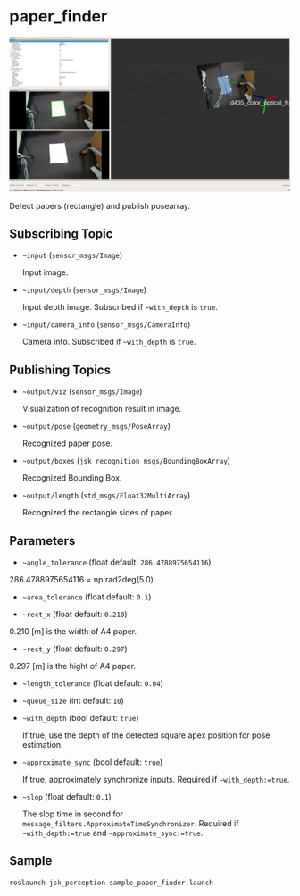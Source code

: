 # paper_finder

![](images/paper_finder.png)

  Detect papers (rectangle) and publish posearray.

## Subscribing Topic

- `~input` (`sensor_msgs/Image`)

  Input image. 

- `~input/depth` (`sensor_msgs/Image`)

  Input depth image. Subscribed if `~with_depth` is `true`.

- `~input/camera_info` (`sensor_msgs/CameraInfo`)

  Camera info. Subscribed if `~with_depth` is `true`.

## Publishing Topics

- `~output/viz` (`sensor_msgs/Image`)

  Visualization of recognition result in image.

- `~output/pose` (`geometry_msgs/PoseArray`)

  Recognized paper pose.

- `~output/boxes` (`jsk_recognition_msgs/BoundingBoxArray`)

  Recognized Bounding Box.

- `~output/length` (`std_msgs/Float32MultiArray`)

  Recognized the rectangle sides of paper.

## Parameters

- `~angle_tolerance` (float default: `286.4788975654116`)

286.4788975654116 = np.rad2deg(5.0)

- `~area_tolerance` (float default: `0.1`)

- `~rect_x` (float default: `0.210`)

0.210 [m] is the width of A4 paper.

- `~rect_y` (float default: `0.297`)

0.297 [m] is the hight of A4 paper.

- `~length_tolerance` (float default: `0.04`)

- `~queue_size` (int default: `10`)

- `~with_depth` (bool default: `true`)

  If true, use the depth of the detected square apex position for pose estimation.

- `~approximate_sync` (bool default: `true`)

  If true, approximately synchronize inputs. Required if `~with_depth:=true`.

- `~slop` (float default: `0.1`)

  The slop time in second for `message_filters.ApproximateTimeSynchronizer`. Required if `~with_depth:=true` and `~approximate_sync:=true`.

## Sample

```
roslaunch jsk_perception sample_paper_finder.launch 
```

